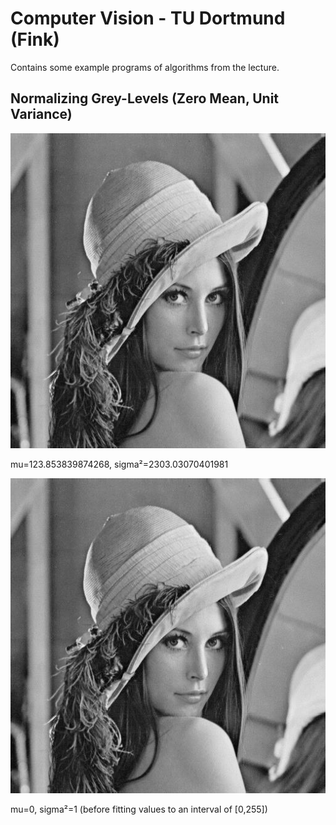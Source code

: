 # Computer Vision - TU Dortmund (Fink)
Contains some example programs of algorithms from the lecture.

## Normalizing Grey-Levels (Zero Mean, Unit Variance)
![Source image](https://raw.githubusercontent.com/JuliusJacobsohn/ComputerVision/master/NormalizationZeroMean/App_Data/targetNormalized.jpg)

mu=123.853839874268, sigma²=2303.03070401981

![Normalized image](https://raw.githubusercontent.com/JuliusJacobsohn/ComputerVision/master/NormalizationZeroMean/App_Data/targetNormalized.jpg)

mu=0, sigma²=1 (before fitting values to an interval of [0,255])
